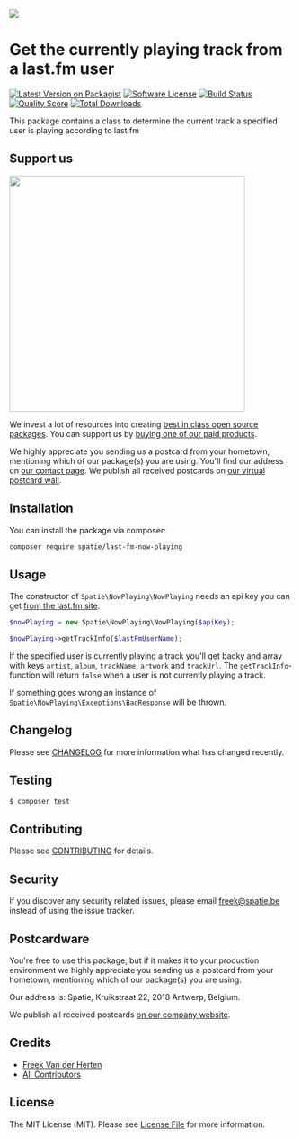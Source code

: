 
[<img src="https://github-ads.s3.eu-central-1.amazonaws.com/support-ukraine.svg?t=1" />](https://supportukrainenow.org)

# Get the currently playing track from a last.fm user

[![Latest Version on Packagist](https://img.shields.io/packagist/v/spatie/last-fm-now-playing.svg?style=flat-square)](https://packagist.org/packages/spatie/last-fm-now-playing)
[![Software License](https://img.shields.io/badge/license-MIT-brightgreen.svg?style=flat-square)](LICENSE.md)
[![Build Status](https://img.shields.io/travis/spatie/last-fm-now-playing/master.svg?style=flat-square)](https://travis-ci.org/spatie/last-fm-now-playing)
[![Quality Score](https://img.shields.io/scrutinizer/g/spatie/last-fm-now-playing.svg?style=flat-square)](https://scrutinizer-ci.com/g/spatie/last-fm-now-playing)
[![Total Downloads](https://img.shields.io/packagist/dt/spatie/last-fm-now-playing.svg?style=flat-square)](https://packagist.org/packages/spatie/last-fm-now-playing)

This package contains a class to determine the current track a specified user is playing according to last.fm

## Support us

[<img src="https://github-ads.s3.eu-central-1.amazonaws.com/last-fm-now-playing.jpg?t=1" width="419px" />](https://spatie.be/github-ad-click/last-fm-now-playing)

We invest a lot of resources into creating [best in class open source packages](https://spatie.be/open-source). You can support us by [buying one of our paid products](https://spatie.be/open-source/support-us).

We highly appreciate you sending us a postcard from your hometown, mentioning which of our package(s) you are using. You'll find our address on [our contact page](https://spatie.be/about-us). We publish all received postcards on [our virtual postcard wall](https://spatie.be/open-source/postcards).

## Installation

You can install the package via composer:

``` bash
composer require spatie/last-fm-now-playing
```

## Usage

The constructor of `Spatie\NowPlaying\NowPlaying` needs an api key you can get [from the last.fm site](http://www.last.fm/api/account/create).

``` php
$nowPlaying = new Spatie\NowPlaying\NowPlaying($apiKey);

$nowPlaying->getTrackInfo($lastFmUserName);
```

If the specified user is currently playing a track you'll get backy and array with keys `artist`, `album`, `trackName`, `artwork` and `trackUrl`. The `getTrackInfo`-function will return `false` when a user is not currently playing a track.

If something goes wrong an instance of `Spatie\NowPlaying\Exceptions\BadResponse` will be thrown.

## Changelog

Please see [CHANGELOG](CHANGELOG.md) for more information what has changed recently.

## Testing

``` bash
$ composer test
```

## Contributing

Please see [CONTRIBUTING](CONTRIBUTING.md) for details.

## Security

If you discover any security related issues, please email freek@spatie.be instead of using the issue tracker.

## Postcardware

You're free to use this package, but if it makes it to your production environment we highly appreciate you sending us a postcard from your hometown, mentioning which of our package(s) you are using.

Our address is: Spatie, Kruikstraat 22, 2018 Antwerp, Belgium.

We publish all received postcards [on our company website](https://spatie.be/en/opensource/postcards).

## Credits

- [Freek Van der Herten](https://github.com/freekmurze)
- [All Contributors](../../contributors)

## License

The MIT License (MIT). Please see [License File](LICENSE.md) for more information.
